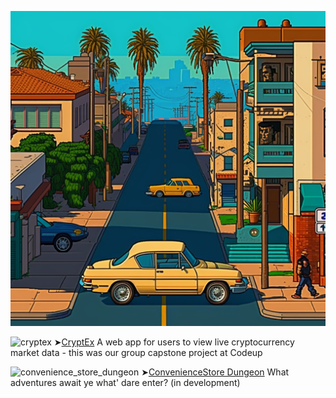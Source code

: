 
![alt text](https://github.com/RydCri/RydCri/blob/main/pixelcity.png?raw=true)


 ![cryptex](https://user-images.githubusercontent.com/107228115/235328598-98b6083a-6b72-41c1-ae57-f457f83edb2a.gif)
➤[CryptEx]([http://cryptexlife.com](https://rydev.io/cryptex-project/index.html)) A web app for users to view live cryptocurrency market data - this was our group capstone project at Codeup

![convenience_store_dungeon](https://github.com/RydCri/RydCri/assets/107228115/82002e3c-740d-421d-9205-6b68cba6f1fb)
➤[ConvenienceStore Dungeon](http://rydev.io/shop.html) What adventures await ye what' dare enter? (in development)

